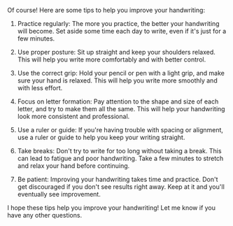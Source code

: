 Of course! Here are some tips to help you improve your handwriting:

1. Practice regularly: The more you practice, the better your handwriting will become. Set aside some time each day to write, even if it's just for a few minutes.

2. Use proper posture: Sit up straight and keep your shoulders relaxed. This will help you write more comfortably and with better control.

3. Use the correct grip: Hold your pencil or pen with a light grip, and make sure your hand is relaxed. This will help you write more smoothly and with less effort.

4. Focus on letter formation: Pay attention to the shape and size of each letter, and try to make them all the same. This will help your handwriting look more consistent and professional.

5. Use a ruler or guide: If you're having trouble with spacing or alignment, use a ruler or guide to help you keep your writing straight.

6. Take breaks: Don't try to write for too long without taking a break. This can lead to fatigue and poor handwriting. Take a few minutes to stretch and relax your hand before continuing.

7. Be patient: Improving your handwriting takes time and practice. Don't get discouraged if you don't see results right away. Keep at it and you'll eventually see improvement.

I hope these tips help you improve your handwriting! Let me know if you have any other questions.
